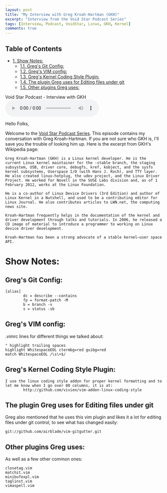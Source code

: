 ```yaml
---
layout: post
title: "My Interview with Greg Kroah-Hartman (GKH)"
excerpt: "Interview from the Void Star Podcast Series"
tags: [Interview, Podcast, VoidStar, Linux, GKH, Kernel]
comments: true
---
```


<div id="table-of-contents">
<h2>Table of Contents</h2>
<div id="text-table-of-contents">
<ul>
<li><a href="#sec-1">1. Show Notes:</a>
<ul>
<li><a href="#sec-1-1">1.1. Greg's Git Config:</a></li>
<li><a href="#sec-1-2">1.2. Greg's VIM config:</a></li>
<li><a href="#sec-1-3">1.3. Greg's Kernel Coding Style Plugin:</a></li>
<li><a href="#sec-1-4">1.4. The plugin Greg uses for Editing files under git</a></li>
<li><a href="#sec-1-5">1.5. Other plugins Greg uses:</a></li>
</ul>
</li>
</ul>
</div>
</div>

Void Star Podcast - Interview with GKH
<audio controls>
  <source src="https://s3-us-west-1.amazonaws.com/voidstarpodcast/Season+1/Void+Star+Podcast+-+Greg+Kroah-Hartman.mp3" type="audio/mpeg">
Your browser does not support the audio element.
</audio> 

Hello Folks,

Welcome to the [Void Star Podcast Series](http://www.mycpu.org/about-interviews). This episode contains my conversation with Greg Kroah-Hartman. If you are not sure who GKH is, I'll save you the trouble of looking him up. Here is the excerpt from GKH's Wikipedia page:

    Greg Kroah-Hartman (GKH) is a Linux kernel developer. He is the current Linux kernel maintainer for the -stable branch, the staging subsystem, USB, driver core, debugfs, kref, kobject, and the sysfs kernel subsystems, Userspace I/O (with Hans J. Koch), and TTY layer. He also created linux-hotplug, the udev project, and the Linux Driver Project. He worked for Novell in the SUSE Labs division and, as of 1 February 2012, works at the Linux Foundation.
    
    He is a co-author of Linux Device Drivers (3rd Edition) and author of Linux Kernel in a Nutshell, and used to be a contributing editor for Linux Journal. He also contributes articles to LWN.net, the computing news site.
    
    Kroah-Hartman frequently helps in the documentation of the kernel and driver development through talks and tutorials. In 2006, he released a CD image of material to introduce a programmer to working on Linux device driver development.
    
    Kroah-Hartman has been a strong advocate of a stable kernel–user space API.

# Show Notes:<a id="sec-1" name="sec-1"></a>

## Greg's Git Config:<a id="sec-1-1" name="sec-1-1"></a>

    [alias]
            dc = describe --contains
            fp = format-patch -M
            b = branch -v
            s = status -sb

## Greg's VIM config:<a id="sec-1-2" name="sec-1-2"></a>

.vimrc lines for different things we talked about:

    " highlight trailing spaces
    highlight WhitespaceEOL ctermbg=red guibg=red
    match WhitespaceEOL /\s\+$/

## Greg's Kernel Coding Style Plugin:<a id="sec-1-3" name="sec-1-3"></a>

    I use the linux coding style addon for proper kernel formatting and to
    let me know when I go over 80 columns, it is at:
            http://github.com/vivien/vim-addon-linux-coding-style

## The plugin Greg uses for Editing files under git<a id="sec-1-4" name="sec-1-4"></a>

Greg also mentioned that he uses this vim plugin and likes it a lot for editing files under git control, to see what has changed easily:

    git://github.com/airblade/vim-gitgutter.git

## Other plugins Greg uses:<a id="sec-1-5" name="sec-1-5"></a>

As well as a few other common ones:

    closetag.vim
    matchit.vim
    minibufexpl.vim
    taglinst.vim
    vimaspell.vim